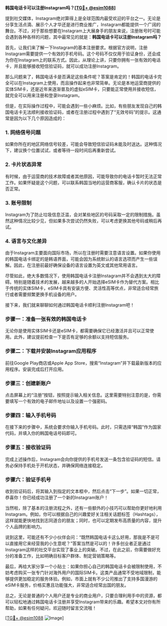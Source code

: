 **韩国电话卡可以注册Instagram吗？[[TG💪+ @esim1088](https://t.me/s/esim1088)]**

提到社交媒体，Instagram绝对算得上是全球范围内最受欢迎的平台之一。无论是分享生活点滴、展示个人才华还是进行商业推广，Instagram都能提供一个广阔的舞台。不过，对于那些想要在Instagram上大展身手的朋友来说，注册账号时可能会遇到各种各样的问题，其中最常见的就是：**韩国电话卡可以注册Instagram吗？**

首先，让我们来了解一下Instagram的基本注册要求。根据官方说明，注册Instagram需要提供一个有效的手机号码。这个号码不仅仅用于验证身份，还会成为你在Instagram上的联系方式。因此，从理论上讲，只要你拥有一张有效的电话卡，并且能够接收短信验证码，就可以成功注册Instagram。

那么问题来了，韩国电话卡是否满足这些条件呢？答案是肯定的！韩国的电话卡完全可以在Instagram上使用，而且操作起来也非常简单。无论是本地运营商提供的实体SIM卡，还是近年来逐渐普及的虚拟eSIM卡，只要能正常使用并接收短信，就完全可以用来注册和登录Instagram。

但是，在实际操作过程中，可能会遇到一些小麻烦。比如，有些朋友发现自己的韩国电话卡无法顺利接收验证码，或者在注册过程中遇到了“无效号码”的提示。这通常是因为以下几个原因造成的：

### **1. 网络信号问题**
如果你所在的地区网络信号较差，可能会导致短信验证码未能及时送达。这种情况下，建议换个位置试试，或者等待一段时间后再重新尝试。

### **2. 卡片状态异常**
有时候，由于运营商的技术故障或者其他原因，可能导致你的电话卡暂时无法正常工作。如果怀疑是这个问题，可以联系韩国当地的运营商客服，确认卡片的状态是否正常。

### **3. 账号限制**
Instagram为了防止垃圾信息泛滥，会对某些地区的号码采取一定的限制措施。虽然这种情况比较少见，但如果多次尝试仍然失败，可以考虑更换其他号码或稍后再试。

### **4. 语言与文化差异**
由于Instagram主要面向国际市场，所以在注册时需要注意语言设置。如果你使用的韩国电话卡绑定的是韩语界面，可能会因为系统默认的语言选项而产生一些误解。因此，在注册前最好确保设备的语言设置为英文或其他常用语言。

尽管如此，绝大多数情况下，使用韩国电话卡注册Instagram并不会遇到太大的障碍。特别是随着技术的发展，越来越多的人开始选择eSIM卡作为替代方案。相比于传统的实体SIM卡，eSIM卡具有安装方便、灵活性高等优点，非常适合经常旅行或者需要频繁更换手机设备的用户。

接下来，我们就来聊聊如何通过韩国电话卡顺利注册Instagram吧！

### **步骤一：准备一张有效的韩国电话卡**
无论你是使用实体SIM卡还是eSIM卡，都需要确保它已经激活并且可以正常使用。此外，建议提前检查一下是否有足够的余额以支持短信服务。

### **步骤二：下载并安装Instagram应用程序**
前往Google Play商店或Apple App Store，搜索“Instagram”并下载最新版本的应用程序。安装完成后打开应用。

### **步骤三：创建新账户**
点击屏幕上的“注册”按钮，按照提示输入相关信息。这里需要特别注意的是，你需要填写一个有效的电子邮件地址以及设置一个强密码。

### **步骤四：输入手机号码**
在接下来的步骤中，系统会要求你输入手机号码。此时，只需选择“韩国”作为国家代码，并填入你的韩国电话号码即可。

### **步骤五：接收验证码**
完成上述操作后，Instagram会向你提供的手机号发送一条包含验证码的短信。请务必保持手机处于开机状态，并确保网络连接稳定。

### **步骤六：验证手机号**
收到验证码后，将其输入到指定的文本框中，然后点击“下一步”。如果一切正常，恭喜你！你已经成功注册了一个新的Instagram账户！

当然啦，除了基本的注册流程之外，还有一些额外的小技巧可以帮助你更好地利用Instagram。例如，你可以根据自己的兴趣爱好关注相关话题标签（Hashtags），这样就能更快地找到志同道合的朋友；同时，也可以定期发布高质量的内容，提升个人品牌的影响力。

说到这里，可能还有不少小伙伴会问：“既然韩国电话卡这么好用，那我是不是可以直接用它来经营我的小生意呢？”答案当然是可以的！许多创业者正是通过Instagram这样的社交平台实现了事业上的突破。不过，在此之前，你需要做好充分的准备工作，比如明确目标客户群体、制定营销策略等。

最后，再给大家分享一个小贴士：如果你担心自己的韩国电话卡会被限制使用，不妨考虑购买一张专门针对海外用户的国际SIM卡。这类产品通常不受地域限制，能够提供更加稳定的服务体验。例如，市面上就有不少公司推出了支持多国漫游的eSIM卡服务，价格实惠且功能强大，非常适合经常出国的朋友。

总之，无论是普通的个人用户还是专业的商业用户，只要合理利用手中的资源，都可以轻松地通过韩国电话卡注册并享受Instagram带来的乐趣。希望本文对你有所帮助，如果有任何疑问，欢迎随时留言交流哦！

[[TG💪+ @esim1088](https://t.me/s/esim1088) ![Image](https://i.postimg.cc/4NQfJmqS/Snipaste-2025-05-13-00-14-12.png)]